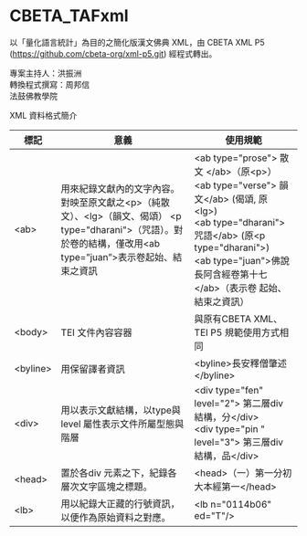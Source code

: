 CBETA_TAFxml
============

以「量化語言統計」為目的之簡化版漢文佛典 XML，由 CBETA XML P5 (https://github.com/cbeta-org/xml-p5.git) 經程式轉出。

專案主持人：洪振洲  
轉換程式撰寫：周邦信  
法鼓佛教學院

XML 資料格式簡介

| 標記  | 意義  | 使用規範 |
|---|---|---|
| &#x3C;ab&#x3E; | 用來紀錄文獻內的文字內容。<br> 對映至原文獻之&lt;p&gt;（純散文）、&lt;lg&gt;（韻文、偈頌） &lt;p type=&quot;dharani&quot;&gt;（咒語）。對於卷的結構，僅改用&lt;ab type=&rdquo;juan&rdquo;&gt;表示卷起始、結束之資訊 | &lt;ab type=&quot;prose&quot;&gt; 散文 &lt;/ab&gt;（原&lt;p&gt;） <br> &lt;ab type=&quot;verse&quot;&gt; 韻文&lt;/ab&gt; (偈頌, 原 &lt;lg&gt;) <br> &lt;ab type=&quot;dharani&quot;&gt; 咒語&lt;/ab&gt; (原&lt;p type=&quot;dharani&quot;&gt;) <br> &lt;ab type=&quot;juan&quot;&gt;佛說長阿含經卷第十七&lt;/ab&gt;（表示卷 起始、結束之資訊） |
| &#x3C;body&#x3E;  | TEI 文件內容容器  | 與原有CBETA XML、TEI P5 規範使用方式相同  |
| &#x3C;byline&#x3E;  | 用保留譯者資訊  | &lt;byline&gt;長安釋僧肇述&lt;/byline&gt;  |
| &#x3C;div&#x3E;  |  用以表示文獻結構，以type與level 屬性表示文件所屬型態與階層 | &lt;div type=&quot;fen&quot; level=&quot;2&quot;&gt; 第二層div 結構，分&lt;/div&gt; <br> &lt;div type=&quot;pin &quot; level=&quot;3&quot;&gt; 第三層div 結構，品&lt;/div&gt;  |
| &#x3C;head&#x3E; | 置於各div 元素之下，紀錄各層次文字區塊之標題。  | &lt;head&gt;（一）第一分初大本經第一&lt;/head&gt;  |
| &#x3C;lb&#x3E; |  用以紀錄大正藏的行號資訊，以便作為原始資料之對應。 |  &lt;lb n=&quot;0114b06&quot; ed=&quot;T&quot;/&gt; |
